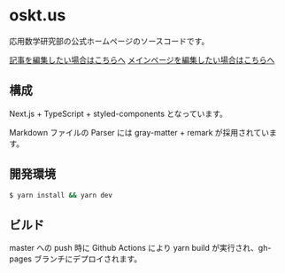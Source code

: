 # oskt.us

応用数学研究部の公式ホームページのソースコードです。

[記事を編集したい場合はこちらへ](https://github.com/TUS-OSK/oskt.us/tree/master/_articles)
[メインページを編集したい場合はこちらへ](https://github.com/TUS-OSK/oskt.us/tree/master/_pages)

## 構成

Next.js + TypeScript + styled-components となっています。

Markdown ファイルの Parser には gray-matter + remark が採用されています。

## 開発環境

```bash
$ yarn install && yarn dev
```

## ビルド

master への push 時に Github Actions により yarn build が実行され、gh-pages ブランチにデプロイされます。
